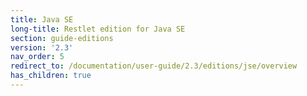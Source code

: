 ```yaml
---
title: Java SE
long-title: Restlet edition for Java SE
section: guide-editions
version: '2.3'
nav_order: 5
redirect_to: /documentation/user-guide/2.3/editions/jse/overview
has_children: true
---
```

